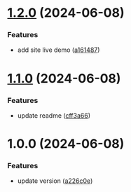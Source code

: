 # [1.2.0](https://github.com/tiavina-mika/check-password-complexity/compare/v1.1.0...v1.2.0) (2024-06-08)


### Features

* add site live demo ([a161487](https://github.com/tiavina-mika/check-password-complexity/commit/a161487733052d3bd9483483aaaf9243f78cd15f))

# [1.1.0](https://github.com/tiavina-mika/check-password-complexity/compare/v1.0.0...v1.1.0) (2024-06-08)


### Features

* update readme ([cff3a66](https://github.com/tiavina-mika/check-password-complexity/commit/cff3a669407ba0cf1de4d982074c27839703968b))

# 1.0.0 (2024-06-08)


### Features

* update version ([a226c0e](https://github.com/tiavina-mika/check-password-complexity/commit/a226c0ee618fa18c19fcc0591876fa05eff9476e))
